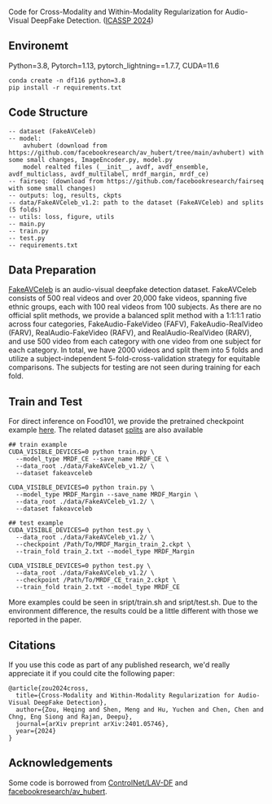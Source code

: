 Code for Cross-Modality and Within-Modality Regularization for Audio-Visual DeepFake Detection. ([ICASSP 2024](https://arxiv.org/pdf/2401.05746.pdf))

## Environemt
Python=3.8, Pytorch=1.13, pytorch_lightning==1.7.7, CUDA=11.6
```
conda create -n df116 python=3.8
pip install -r requirements.txt
```

## Code Structure
```
-- dataset (FakeAVCeleb)
-- model: 
    avhubert (download from https://github.com/facebookresearch/av_hubert/tree/main/avhubert) with some small changes, ImageEncoder.py, model.py
    model realted files (__init__, avdf, avdf_ensemble, avdf_multiclass, avdf_multilabel, mrdf_margin, mrdf_ce)
-- fairseq: (download from https://github.com/facebookresearch/fairseq with some small changes)
-- outputs: log, results, ckpts
-- data/FakeAVCeleb_v1.2: path to the dataset (FakeAVCeleb) and splits (5 folds)
-- utils: loss, figure, utils
-- main.py
-- train.py
-- test.py
-- requirements.txt
```

## Data Preparation
[FakeAVCeleb](https://sites.google.com/view/fakeavcelebdash-lab/) is an audio-visual deepfake detection dataset. FakeAVCeleb consists of 500 real videos and over 20,000 fake videos, spanning five ethnic groups, each with 100 real videos from 100 subjects. As there are no official split methods, we provide a balanced split method with a 1:1:1:1 ratio across four categories,  FakeAudio-FakeVideo (FAFV), FakeAudio-RealVideo (FARV), RealAudio-FakeVideo (RAFV), and RealAudio-RealVideo (RARV), and use 500 video from each category with one video from one subject for each category. In total, we have 2000 videos and split them into 5 folds and utilize a subject-independent 5-fold-cross-validation strategy for equitable comparisons. The subjects for testing are not seen during training for each fold.

## Train and Test

 For direct inference on Food101, we provide the pretrained checkpoint example [here](https://drive.google.com/drive/folders/1WdfkPRlzX-3Y4xSSS7F9WrR_Hdqpdudw?usp=sharing). The related dataset [splits](https://drive.google.com/drive/folders/1JOo_uA0vmHZaKj3LB6QG55THXkYRClhG?usp=drive_link) are also available

```
## train example
CUDA_VISIBLE_DEVICES=0 python train.py \
  --model_type MRDF_CE --save_name MRDF_CE \
  --data_root ./data/FakeAVCeleb_v1.2/ \
  --dataset fakeavceleb

CUDA_VISIBLE_DEVICES=0 python train.py \
  --model_type MRDF_Margin --save_name MRDF_Margin \
  --data_root ./data/FakeAVCeleb_v1.2/ \
  --dataset fakeavceleb

## test example
CUDA_VISIBLE_DEVICES=0 python test.py \
  --data_root ./data/FakeAVCeleb_v1.2/ \
  --checkpoint /Path/To/MRDF_Margin_train_2.ckpt \
  --train_fold train_2.txt --model_type MRDF_Margin

CUDA_VISIBLE_DEVICES=0 python test.py \
  --data_root ./data/FakeAVCeleb_v1.2/ \
  --checkpoint /Path/To/MRDF_CE_train_2.ckpt \
  --train_fold train_2.txt --model_type MRDF_CE
```
More examples could be seen in sript/train.sh and sript/test.sh. Due to the environment difference, the results could be a little different with those we reported in the paper. 



## Citations
If you use this code as part of any published research, we'd really appreciate it if you could cite the following paper:
```text
@article{zou2024cross,
  title={Cross-Modality and Within-Modality Regularization for Audio-Visual DeepFake Detection},
  author={Zou, Heqing and Shen, Meng and Hu, Yuchen and Chen, Chen and Chng, Eng Siong and Rajan, Deepu},
  journal={arXiv preprint arXiv:2401.05746},
  year={2024}
}
```

## Acknowledgements

Some code is borrowed from 
[ControlNet/LAV-DF](https://github.com/ControlNet/LAV-DF) and 
[facebookresearch/av_hubert](https://github.com/facebookresearch/av_hubert).
